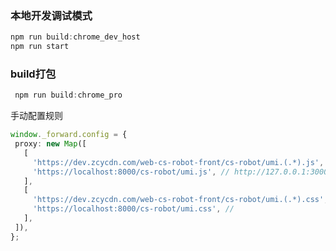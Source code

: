 

### 本地开发调试模式
 

 
 ```typescript
 npm run build:chrome_dev_host
 npm run start
```


 ### build打包

 ```typescript
  npm run build:chrome_pro 
```

手动配置规则

 ```typescript
window._forward.config = {
  proxy: new Map([
    [
      'https://dev.zcycdn.com/web-cs-robot-front/cs-robot/umi.(.*).js', // https://dev.zcycdn.com/web-cs-robot-front/cs-robot/umi.(.*).js
      'https://localhost:8000/cs-robot/umi.js', // http://127.0.0.1:3000/index.js
    ],
    [
      'https://dev.zcycdn.com/web-cs-robot-front/cs-robot/umi.(.*).css',
      'https://localhost:8000/cs-robot/umi.css', //
    ],
  ]),
};
```
